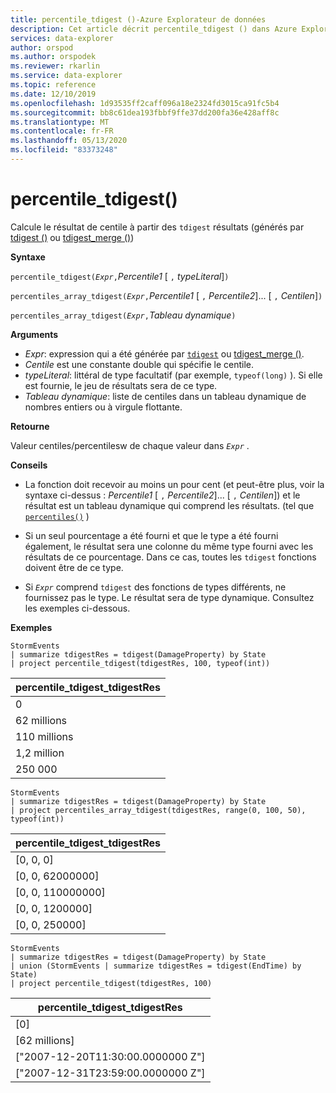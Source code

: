 ```yaml
---
title: percentile_tdigest ()-Azure Explorateur de données
description: Cet article décrit percentile_tdigest () dans Azure Explorateur de données.
services: data-explorer
author: orspod
ms.author: orspodek
ms.reviewer: rkarlin
ms.service: data-explorer
ms.topic: reference
ms.date: 12/10/2019
ms.openlocfilehash: 1d93535ff2caff096a18e2324fd3015ca91fc5b4
ms.sourcegitcommit: bb8c61dea193fbbf9ffe37dd200fa36e428aff8c
ms.translationtype: MT
ms.contentlocale: fr-FR
ms.lasthandoff: 05/13/2020
ms.locfileid: "83373248"
---
```

# <a name="percentile_tdigest"></a>percentile_tdigest()

Calcule le résultat de centile à partir des `tdigest` résultats (générés par [tdigest ()](tdigest-aggfunction.md) ou [tdigest_merge ()](tdigest-merge-aggfunction.md))

**Syntaxe**

`percentile_tdigest(`*`Expr`*`,`*Percentile1* [ `,` *typeLiteral*]`)`

`percentiles_array_tdigest(`*`Expr`*`,`*Percentile1* [ `,` *Percentile2*]... [ `,` *Centilen*]`)`

`percentiles_array_tdigest(`*`Expr`*`,`*Tableau dynamique*`)`

**Arguments**

* *Expr*: expression qui a été générée par [`tdigest`](tdigest-aggfunction.md) ou [tdigest_merge ()](tdigest-merge-aggfunction.md).
* *Centile* est une constante double qui spécifie le centile.
* *typeLiteral*: littéral de type facultatif (par exemple, `typeof(long)` ). Si elle est fournie, le jeu de résultats sera de ce type. 
* *Tableau dynamique*: liste de centiles dans un tableau dynamique de nombres entiers ou à virgule flottante.

**Retourne**

Valeur centiles/percentilesw de chaque valeur dans *`Expr`* .

**Conseils**

* La fonction doit recevoir au moins un pour cent (et peut-être plus, voir la syntaxe ci-dessus : *Percentile1* [ `,` *Percentile2*]... [ `,` *Centilen*]) et le résultat est un tableau dynamique qui comprend les résultats. (tel que [`percentiles()`](percentiles-aggfunction.md) )
  
* Si un seul pourcentage a été fourni et que le type a été fourni également, le résultat sera une colonne du même type fourni avec les résultats de ce pourcentage. Dans ce cas, toutes les `tdigest` fonctions doivent être de ce type.

* Si *`Expr`* comprend `tdigest` des fonctions de types différents, ne fournissez pas le type. Le résultat sera de type dynamique. Consultez les exemples ci-dessous.

**Exemples**

<!-- csl: https://help.kusto.windows.net:443/Samples -->
```kusto
StormEvents
| summarize tdigestRes = tdigest(DamageProperty) by State
| project percentile_tdigest(tdigestRes, 100, typeof(int))
```

|percentile_tdigest_tdigestRes|
|---|
|0|
|62 millions|
|110 millions|
|1,2 million|
|250 000|

<!-- csl: https://help.kusto.windows.net:443/Samples -->
```kusto
StormEvents
| summarize tdigestRes = tdigest(DamageProperty) by State
| project percentiles_array_tdigest(tdigestRes, range(0, 100, 50), typeof(int))
```

|percentile_tdigest_tdigestRes|
|---|
|[0, 0, 0]|
|[0, 0, 62000000]|
|[0, 0, 110000000]|
|[0, 0, 1200000]|
|[0, 0, 250000]|

<!-- csl: https://help.kusto.windows.net:443/Samples -->
```kusto
StormEvents
| summarize tdigestRes = tdigest(DamageProperty) by State
| union (StormEvents | summarize tdigestRes = tdigest(EndTime) by State)
| project percentile_tdigest(tdigestRes, 100)
```

|percentile_tdigest_tdigestRes|
|---|
|[0]|
|[62 millions]|
|["2007-12-20T11:30:00.0000000 Z"]|
|["2007-12-31T23:59:00.0000000 Z"]|
